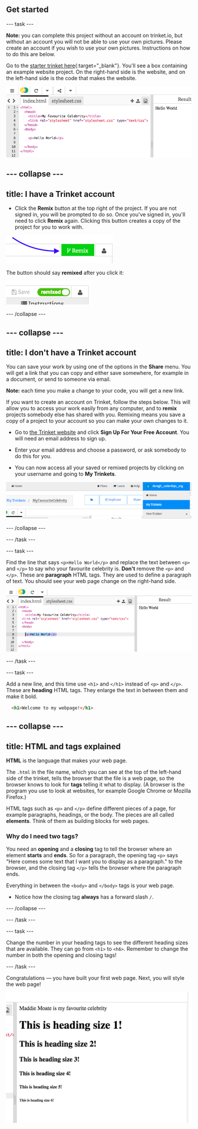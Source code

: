 ## Get started

--- task ---

**Note:** you can complete this project without an account on trinket.io, but without an account you will not be able to use your own pictures. Please create an account if you wish to use your own pictures. Instructions on how to do this are below. 

Go to the [starter trinket here](http://dojo.soy/celebrity){:target="_blank"}. You'll see a box containing an example website project. On the right-hand side is the website, and on the left-hand side is the code that makes the website.

![Web page and code in Trinket](images/htmlStarterTrinket.png)

--- collapse ---
---
title: I have a Trinket account
---

- Click the **Remix** button at the top right of the project. If you are not signed in, you will be prompted to do so. Once you've signed in, you'll need to click **Remix** again. Clicking this button creates a copy of the project for you to work with. 

![Remix button](images/tktRemixButtonArrow.png)

The button should say **remixed** after you click it:

![Button now says "remixed"](images/tktRemixedSmall.png)

--- /collapse ---

--- collapse ---
---
title: I don't have a Trinket account
---

You can save your work by using one of the options in the **Share** menu. You will get a link that you can copy and either save somewhere, for example in a document, or send to someone via email.

**Note:** each time you make a change to your code, you will get a new link.

If you want to create an account on Trinket, follow the steps below. This will allow you to access your work easily from any computer, and to **remix** projects somebody else has shared with you. Remixing means you save a copy of a project to your account so you can make your own changes to it.

- Go to [the Trinket website](http://dojo.soy/trinket) and click **Sign Up For Your Free Account**. You will need an email address to sign up. 

- Enter your email address and choose a password, or ask somebody to do this for you.

- You can now access all your saved or remixed projects by clicking on your username and going to **My Trinkets**.

!["My Trinkets" menu item](images/myTrinketsMenu.png)

--- /collapse ---

--- /task ---

--- task ---

Find the line that says `<p>Hello World</p>` and replace the text between `<p>` and `</p>` to say who your favourite celebrity is. **Don't** remove the `<p>` and `</p>`. These are **paragraph** HTML tags. They are used to define a paragraph of text. You should see your web page change on the right-hand side. 

![Hello World in the code](images/helloWorldLine.png "Hello World")

--- /task ---

--- task ---

Add a new line, and this time use `<h1>` and `</h1>` instead of `<p>` and `</p>`. These are **heading** HTML tags. They enlarge the text in between them and make it bold.

```html
  <h1>Welcome to my webpage!</h1>
```

--- collapse ---
---
title: HTML and tags explained
---

**HTML** is the language that makes your web page.

The `.html` in the file name, which you can see at the top of the left-hand side of the trinket, tells the browser that the file is a web page, so the browser knows to look for **tags** telling it what to display. (A browser is the program you use to look at websites, for example Google Chrome or Mozilla Firefox.)

HTML tags such as `<p>` and `</p>` define different pieces of a page, for example paragraphs, headings, or the body. The pieces are all called **elements**. Think of them as building blocks for web pages.

### Why do I need two tags? 
You need an **opening** and a **closing** tag to tell the browser where an element **starts** and **ends**. So for a paragraph, the opening tag `<p>` says "Here comes some text that I want you to display as a paragraph." to the browser, and the closing tag `</p>` tells the browser where the paragraph ends. 

Everything in between the `<body>` and `</body>` tags is your web page. 

- Notice how the closing tag **always** has a forward slash `/`.
  
--- /collapse ---

--- /task ---

--- task ---

Change the number in your heading tags to see the different heading sizes that are available. They can go from `<h1>` to `<h6>`. Remember to change the number in both the opening and closing tags!

--- /task ---

Congratulations — you have built your first web page. Next, you will style the web page!

![Example of website at this stage](images/step2eg.png)
